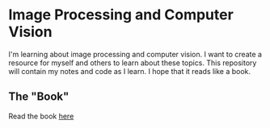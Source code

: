 # Image Processing and Computer Vision

I'm learning about image processing and computer vision. I want to create a resource
for myself and others to learn about these topics. This repository will contain my notes
and code as I learn. I hope that it reads like a book.

## The "Book"

Read the book [here](https://adityagudimella.github.io/improcv/)
